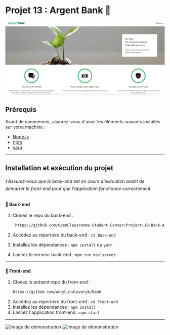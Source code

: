 # Projet 13 : Argent Bank :bank:

![Image de démonstration](https://github.com/angelinalavoryk/images/blob/main/bank1.png)

## Prérequis

Avant de commencer, assurez-vous d'avoir les éléments suivants installés sur votre machine :

- [Node.js](https://nodejs.org/en)
- [npm](https://www.npmjs.com/) 
- [yarn](https://yarnpkg.com/)

---


## Installation et exécution du projet
###### :exclamation: Assurez-vous que le back-end est en cours d'exécution avant de démarrer le front-end pour que l'application fonctionne correctement.

####  :large_orange_diamond: Back-end

1. Clonez le repo du back-end :

   ```bash
    https://github.com/OpenClassrooms-Student-Center/Project-10-Bank-API.git

2. Accédez au répertoire du back-end :
 ` cd Back-end `
3. Installez les dépendances : ` npm install ` ou ` yarn `
4. Lancez le serveur back-end : ` npm run dev:server `

---

####  :large_orange_diamond: Front-end
1. Clonez le présent repo du front-end :
   ```bash
   https://github.com/angelinalavoryk/Bank
2. Accédez au répertoire du front-end :
   `cd Front-end ` 
3. Installez les dépendances : ` npm install `
4. Lancez l'application front-end : ` npm start `


---

![Image de démonstration](https://github.com/angelinalavoryk/images/blob/main/bank2.png)
![Image de démonstration](https://github.com/angelinalavoryk/images/blob/main/bank3.png)
